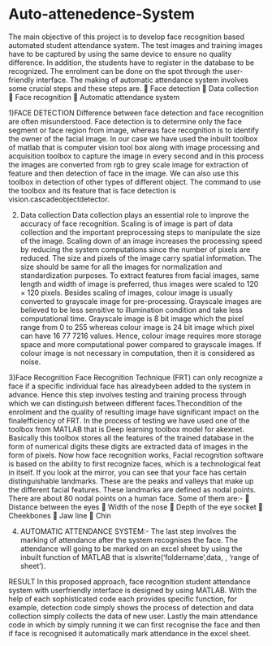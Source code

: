 # <h1>Auto-attenedence-System</h1>
The main objective of this project is to develop face recognition based 
automated student attendance system. The test images and training images 
have to be captured by using the same device to ensure no quality difference. In 
addition, the students have to register in the database to be recognized. The 
enrolment can be done on the spot through the user-friendly interface.
The making of automatic attendance system involves some crucial steps and 
these steps are.
 Face detection
 Data collection 
 Face recognition
 Automatic attendance system


1)FACE DETECTION 
Difference between face detection and face recognition are often misunderstood. 
Face detection is to determine only the face segment or face region from image, 
whereas face recognition is to identify the owner of the facial image.
In our case we have used the inbuilt toolbox of matlab that is computer vision tool 
box along with image processing and acquisition toolbox to capture the image in 
every second and in this process the images are converted from rgb to grey scale 
image for extraction of feature and then detection of face in the image. We can also 
use this toolbox in detection of other types of different object. The command to use 
the toolbox and its feature that is face detection is vision.cascadeobjectdetector.


2) Data collection 
Data collection plays an essential role to improve the accuracy of face recognition. 
Scaling is of image is part of data collection and the important preprocessing steps to 
manipulate the size of the image. Scaling down of an image increases the processing 
speed by reducing the system computations since the number of pixels are reduced. 
The size and pixels of the image carry spatial information. The size should be same 
for all the images for normalization and standardization purposes. To extract 
features from facial images, same length and width of image is preferred, thus 
images were scaled to 120 × 120 pixels.
Besides scaling of images, colour image is usually converted to grayscale image for 
pre-processing. Grayscale images are believed to be less sensitive to illumination 
condition and take less computational time. Grayscale image is 8 bit image which 
the pixel range from 0 to 255 whereas colour image is 24 bit image which pixel can 
have 16 77 7216 values. Hence, colour image requires more storage space and more 
computational power compared to grayscale images. If colour image is not necessary 
in computation, then it is considered as noise. 


3)Face Recognition
Face Recognition Technique (FRT) can only recognize a face if a specific individual face 
has alreadybeen added to the system in advance. Hence this step involves testing and 
training process through which we can distinguish between different faces.Thecondition 
of the enrolment and the quality of resulting image have significant impact on the 
finalefficiency of FRT. In the process of testing we have used one of the toolbox from 
MATLAB that is Deep learning toolbox model for akexnet. Basically this toolbox stores 
all the features of the trained database in the form of numerical digits these digits are 
extracted data of images in the form of pixels.
Now how face recognition works, Facial recognition software is based on the ability to 
first recognize faces, which is a technological feat in itself. If you look at the mirror, you 
can see that your face has certain distinguishable landmarks. These are the peaks and 
valleys that make up the different facial features.
These landmarks are defined as nodal points. There are about 80 nodal points on a 
human face. Some of them are:-
 Distance between the eyes
 Width of the nose
 Depth of the eye socket
 Cheekbones
 Jaw line 
 Chin


4) AUTOMATIC ATTENDANCE SYSTEM:-
The last step involves the marking of attendance after the system recognises the 
face. The attendance will going to be marked on an excel sheet by using the 
inbuilt function of MATLAB that is xlswrite(‘foldername’,data, , ‘range of sheet’).


RESULT
In this proposed approach, face recognition student attendance system with 
userfriendly interface is designed by using MATLAB. With the help of each 
sophisticated code each provides specific function, for example, detection code 
simply shows the process of detection and data collection simply collects the data 
of new user. Lastly the main attendance code in which by simply running it we 
can first recognise the face and then if face is recognised it automatically mark 
attendance in the excel sheet.

